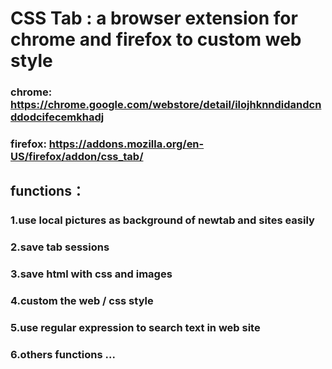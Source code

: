 # CSS Tab :  a browser extension for chrome and firefox to custom web style
### chrome: https://chrome.google.com/webstore/detail/ilojhknndidandcnddodcifecemkhadj
### firefox: https://addons.mozilla.org/en-US/firefox/addon/css_tab/
## functions：
###    1.use local pictures as background of newtab and sites easily
###    2.save tab sessions
###    3.save html with css and images
###    4.custom the web / css style
###    5.use regular expression to search text in web site
###    6.others functions ... 
